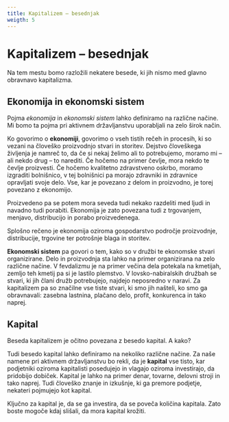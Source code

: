 ```yaml
---
title: Kapitalizem – besednjak
weigth: 5
---
```


# Kapitalizem – besednjak

Na tem mestu bomo razložili nekatere besede, ki jih nismo med glavno obravnavo kapitalizma.

## Ekonomija in ekonomski sistem

Pojma *ekonomija* in *ekonomski sistem* lahko definiramo na različne načine. Mi bomo ta pojma pri aktivnem državljanstvu uporabljali na zelo širok način.

Ko govorimo o **ekonomiji**, govorimo o vseh tistih rečeh in procesih, ki so vezani na človeško proizvodnjo stvari in storitev. Dejstvo človeškega življenja je namreč to, da če si nekaj želimo ali to potrebujemo, moramo mi – ali nekdo drug – to narediti. Če hočemo na primer čevlje, mora nekdo te čevlje proizvesti. Če hočemo kvalitetno zdravstveno oskrbo, moramo izgraditi bolnišnico, v tej bolnišnici pa morajo zdravniki in zdravnice opravljati svoje delo. Vse, kar je povezano z delom in proizvodno, je torej povezano z ekonomijo.

Proizvedeno pa se potem mora seveda tudi nekako razdeliti med ljudi in navadno tudi porabiti. Ekonomija je zato povezana tudi z trgovanjem, menjavo, distribucijo in porabo proizvedenega.

Splošno rečeno je ekonomija oziroma gospodarstvo področje proizvodnje, distribucije, trgovine ter potrošnje blaga in storitev.

**Ekonomski sistem** pa govori o tem, kako so v družbi te ekonomske stvari organizirane. Delo in proizvodnja sta lahko na primer organizirana na zelo različne načine. V fevdalizmu je na primer večina dela potekala na kmetijah, zemljo teh kmetij pa si je lastilo plemstvo. V lovsko-nabiralskih družbah se stvari, ki jih člani družb potrebujejo, najdejo neposredno v naravi. Za kapitalizem pa so značilne vse tiste stvari, ki smo jih našteli, ko smo ga obravnavali: zasebna lastnina, plačano delo, profit, konkurenca in tako naprej.

## Kapital

Beseda kapitalizem je očitno povezana z besedo kapital. A kako?

Tudi besedo kapital lahko definiramo na nekoliko različne načine. Za naše namene pri aktivnem državljanstvu bo rekli, da je **kapital** vse tisto, kar podjetniki oziroma kapitalisti posedujejo in vlagajo oziroma investirajo, da pridobijo dobiček. Kapital je lahko na primer denar, tovarne, delovni stroji in tako naprej. Tudi človeško znanje in izkušnje, ki ga premore podjetje, nekateri pojmujejo kot kapital.

Ključno za kapital je, da se ga investira, da se poveča količina kapitala. Zato boste mogoče kdaj slišali, da mora kapital krožiti.
